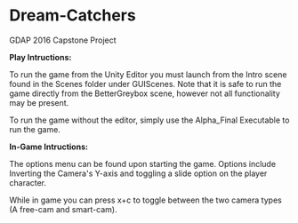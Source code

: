 # Dream-Catchers
GDAP 2016 Capstone Project

<b>Play Intructions:</b>

To run the game from the Unity Editor you must launch from the Intro scene found in the Scenes folder under GUIScenes.
Note that it is safe to run the game directly from the BetterGreybox scene, however not all functionality may be present.

To run the game without the editor, simply use the Alpha_Final Executable to run the game.

<b>In-Game Intructions:</b>

The options menu can be found upon starting the game. Options include Inverting the Camera's Y-axis and
toggling a slide option on the player character.

While in game you can press x+c to toggle between the two camera types (A free-cam and smart-cam).
